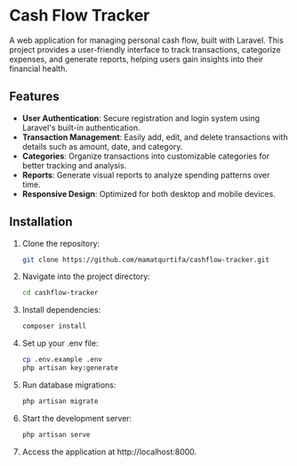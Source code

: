 # Cash Flow Tracker

A web application for managing personal cash flow, built with Laravel. This project provides a user-friendly interface to track transactions, categorize expenses, and generate reports, helping users gain insights into their financial health.

## Features

- **User Authentication**: Secure registration and login system using Laravel's built-in authentication.
- **Transaction Management**: Easily add, edit, and delete transactions with details such as amount, date, and category.
- **Categories**: Organize transactions into customizable categories for better tracking and analysis.
- **Reports**: Generate visual reports to analyze spending patterns over time.
- **Responsive Design**: Optimized for both desktop and mobile devices.

## Installation

1. Clone the repository:
   ```bash
   git clone https://github.com/mamatqurtifa/cashflow-tracker.git

2. Navigate into the project directory:
   ```bash
   cd cashflow-tracker
3. Install dependencies:
   ```bash
   composer install

4. Set up your .env file:
   ```bash
   cp .env.example .env
   php artisan key:generate

5. Run database migrations:
   ```bash
   php artisan migrate

6. Start the development server:
   ```bash
   php artisan serve

7. Access the application at http://localhost:8000.
